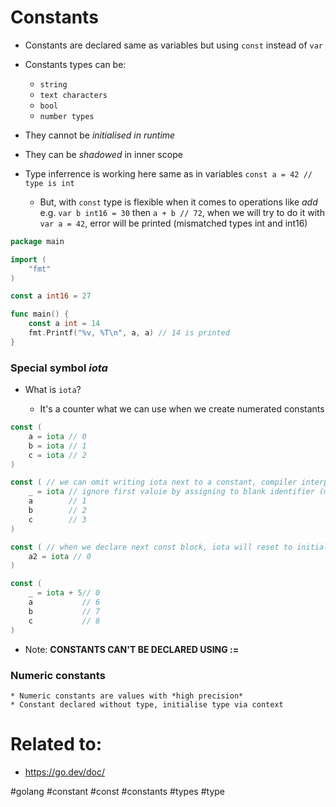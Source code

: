 # Constants

* Constants are declared same as variables but using `const` instead of `var`

* Constants types can be: 
	* `string`
	* `text characters`
	* `bool`
	* `number types`

* They cannot be *initialised in runtime*

* They can be *shadowed* in inner scope

* Type inferrence is working here same as in variables `const a = 42 // type is int`

	* But, with `const` type is flexible when it comes to operations like *add* e.g. `var b int16 = 30` then `a + b // 72`, when we will try to do it with `var a = 42`, error will be printed (mismatched types int and int16)


```go
package main

import (
	"fmt"
)

const a int16 = 27

func main() {
	const a int = 14
	fmt.Printf("%v, %T\n", a, a) // 14 is printed
}
```

### Special symbol *iota*

* What is `iota`?

	* It's a counter what we can use when we create numerated constants

```go
const (
	a = iota // 0
	b = iota // 1
	c = iota // 2
)

const ( // we can omit writing iota next to a constant, compiler interprets it.
	_ = iota // ignore first valuie by assigning to blank identifier (memory address saver)
	a		 // 1
	b		 // 2
	c		 // 3
)

const ( // when we declare next const block, iota will reset to initial value
	a2 = iota // 0
)

const (
	_ = iota + 5// 0
	a		 	// 6
	b 			// 7
	c			// 8
)
```

* Note: **CONSTANTS CAN'T BE DECLARED USING :=**

### Numeric constants

	* Numeric constants are values with *high precision*
	* Constant declared without type, initialise type via context














# Related to: 

* https://go.dev/doc/

#golang #constant #const #constants #types #type



